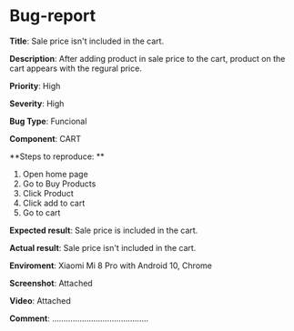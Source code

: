 # Bug-report


**Title**: Sale price isn't included in the cart.

**Description**: After adding product in sale price to the cart, product on the cart appears with the regural price. 

**Priority**: High

**Severity**: High

**Bug Type**: Funcional

**Component**: CART

**Steps to reproduce: 	**
1) Open home page 
2) Go to Buy Products
3) Click Product
4) Click add to cart
5) Go to cart

**Expected result**: Sale price is included in the cart.

**Actual result**: Sale price isn't  included in the cart.

**Enviroment**: Xiaomi Mi 8 Pro with Android 10, Chrome

**Screenshot**: Attached

**Video**: Attached

**Comment**: …………………………………...

